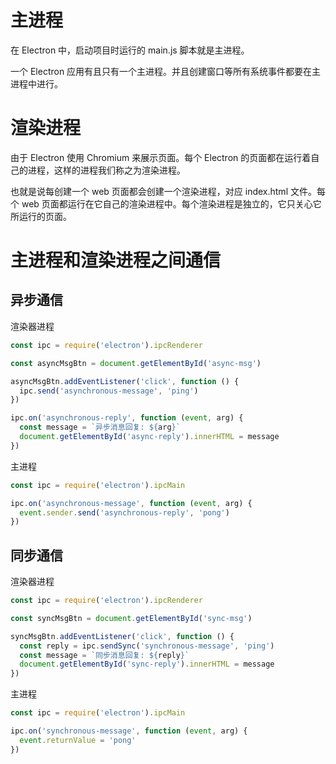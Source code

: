 # 主进程

在 Electron 中，启动项目时运行的 main.js 脚本就是主进程。

一个 Electron 应用有且只有一个主进程。并且创建窗口等所有系统事件都要在主进程中进行。

# 渲染进程

由于 Electron 使用 Chromium 来展示页面。每个 Electron 的页面都在运行着自己的进程，这样的进程我们称之为渲染进程。

也就是说每创建一个 web 页面都会创建一个渲染进程，对应 index.html 文件。每个 web 页面都运行在它自己的渲染进程中。每个渲染进程是独立的，它只关心它所运行的页面。

# 主进程和渲染进程之间通信

## 异步通信

渲染器进程

```js
const ipc = require('electron').ipcRenderer

const asyncMsgBtn = document.getElementById('async-msg')

asyncMsgBtn.addEventListener('click', function () {
  ipc.send('asynchronous-message', 'ping')
})

ipc.on('asynchronous-reply', function (event, arg) {
  const message = `异步消息回复: ${arg}`
  document.getElementById('async-reply').innerHTML = message
})
```

主进程

```js
const ipc = require('electron').ipcMain

ipc.on('asynchronous-message', function (event, arg) {
  event.sender.send('asynchronous-reply', 'pong')
})
```

## 同步通信

渲染器进程

```js
const ipc = require('electron').ipcRenderer

const syncMsgBtn = document.getElementById('sync-msg')

syncMsgBtn.addEventListener('click', function () {
  const reply = ipc.sendSync('synchronous-message', 'ping')
  const message = `同步消息回复: ${reply}`
  document.getElementById('sync-reply').innerHTML = message
})
```

主进程

```js
const ipc = require('electron').ipcMain

ipc.on('synchronous-message', function (event, arg) {
  event.returnValue = 'pong'
})
```
